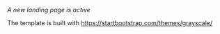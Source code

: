 _A new landing page is active_

The template is built with https://startbootstrap.com/themes/grayscale/
